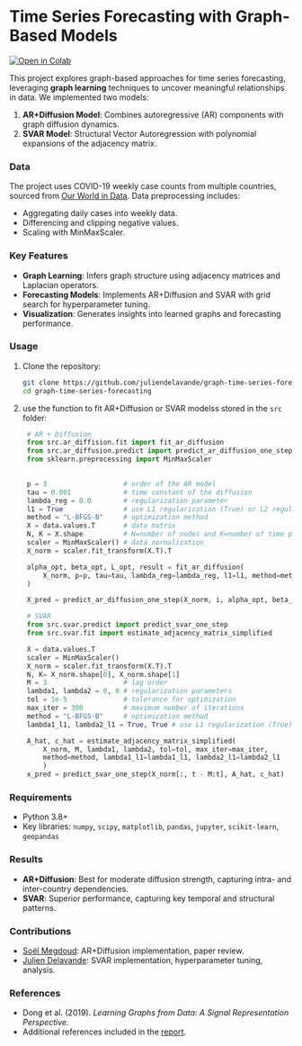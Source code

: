 


# Time Series Forecasting with Graph-Based Models

[![Open in Colab](https://colab.research.google.com/assets/colab-badge.svg)](https://colab.research.google.com/github/juliendelavande/graph-time-series-forecasting/flue.ipynb)

This project explores graph-based approaches for time series forecasting, leveraging **graph learning** techniques to uncover meaningful relationships in data. We implemented two models:

1. **AR+Diffusion Model**: Combines autoregressive (AR) components with graph diffusion dynamics.
2. **SVAR Model**: Structural Vector Autoregression with polynomial expansions of the adjacency matrix.

### Data
The project uses COVID-19 weekly case counts from multiple countries, sourced from [Our World in Data](https://github.com/owid/covid-19-data). Data preprocessing includes:
- Aggregating daily cases into weekly data.
- Differencing and clipping negative values.
- Scaling with MinMaxScaler.

### Key Features
- **Graph Learning**: Infers graph structure using adjacency matrices and Laplacian operators.
- **Forecasting Models**: Implements AR+Diffusion and SVAR with grid search for hyperparameter tuning.
- **Visualization**: Generates insights into learned graphs and forecasting performance.

### Usage
1. Clone the repository:
   ```bash
   git clone https://github.com/juliendelavande/graph-time-series-forecasting.git
   cd graph-time-series-forecasting
   ```

2. use the function to fit AR+Diffusion or SVAR modelss stored in the `src` folder:
   ```python
    # AR + Diffusion 
    from src.ar_diffision.fit import fit_ar_diffusion
    from src.ar_diffusion.predict import predict_ar_diffusion_one_step
    from sklearn.preprocessing import MinMaxScaler
    

    p = 3                   # order of the AR model
    tau = 0.001             # time constant of the diffusion
    lambda_reg = 0.0        # regularization parameter
    l1 = True               # use L1 regularization (True) or L2 regularization (False)
    method = "L-BFGS-B"     # optimization method
    X = data.values.T       # data matrix
    N, K = X.shape          # N=number of nodes and K=number of time points
    scaler = MinMaxScaler() # data normalization
    X_norm = scaler.fit_transform(X.T).T

    alpha_opt, beta_opt, L_opt, result = fit_ar_diffusion(
        X_norm, p=p, tau=tau, lambda_reg=lambda_reg, l1=l1, method=method
    )

    X_pred = predict_ar_diffusion_one_step(X_norm, i, alpha_opt, beta_opt, L_opt, tau, p)

    # SVAR
    from src.svar.predict import predict_svar_one_step
    from src.svar.fit import estimate_adjacency_matrix_simplified

    X = data.values.T
    scaler = MinMaxScaler()
    X_norm = scaler.fit_transform(X.T).T
    N, K= X_norm.shape[0], X_norm.shape[1]
    M = 3                   # lag order
    lambda1, lambda2 = 0, 0 # regularization parameters
    tol = 1e-5              # tolerance for optimization
    max_iter = 300          # maximum number of iterations    
    method = "L-BFGS-B"     # optimization method
    lambda1_l1, lambda2_l1 = True, True # use L1 regularization (True) or L2 regularization (False)

    A_hat, c_hat = estimate_adjacency_matrix_simplified(
        X_norm, M, lambda1, lambda2, tol=tol, max_iter=max_iter, 
        method=method, lambda1_l1=lambda1_l1, lambda2_l1=lambda2_l1
        )
    x_pred = predict_svar_one_step(X_norm[:, t - M:t], A_hat, c_hat)
   ```

### Requirements
- Python 3.8+
- Key libraries: `numpy`, `scipy`, `matplotlib`, `pandas`, `jupyter`, `scikit-learn`, `geopandas`


### Results
- **AR+Diffusion**: Best for moderate diffusion strength, capturing intra- and inter-country dependencies.
- **SVAR**: Superior performance, capturing key temporal and structural patterns.

### Contributions
- [Soël Megdoud](mailto:soel.megdoud@ens-paris-saclay.fr): AR+Diffusion implementation, paper review.
- [Julien Delavande](mailto:julien.delavande@ens-paris-saclay.fr): SVAR implementation, hyperparameter tuning, analysis.

### References
- Dong et al. (2019). *Learning Graphs from Data: A Signal Representation Perspective.*
- Additional references included in the [report](./report.pdf).
